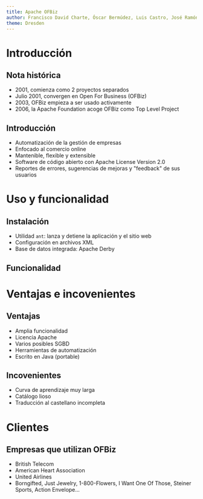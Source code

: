 ```yaml
---
title: Apache OFBiz
author: Francisco David Charte, Óscar Bermúdez, Luis Castro, José Ramón Trillo, José Carlos Entrena
theme: Dresden
---
```


# Introducción
## Nota histórica

* 2001, comienza como 2 proyectos separados
* Julio 2001, convergen en Open For Business (OFBiz)
* 2003, OFBiz empieza a ser usado activamente
* 2006, la Apache Foundation acoge OFBiz como Top Level Project

## Introducción

* Automatización de la gestión de empresas
* Enfocado al comercio online
* Mantenible, flexible y extensible
* Software de código abierto con Apache License Version 2.0
* Reportes de errores, sugerencias de mejoras y "feedback" de sus usuarios

# Uso y funcionalidad

## Instalación

* Utilidad `ant`: lanza y detiene la aplicación y el sitio web
* Configuración en archivos XML
* Base de datos integrada: Apache Derby

## Funcionalidad

# Ventajas e incovenientes

## Ventajas

* Amplia funcionalidad
* Licencia Apache
* Varios posibles SGBD
* Herramientas de automatización
* Escrito en Java (portable)

## Incovenientes

* Curva de aprendizaje muy larga
* Catálogo lioso
* Traducción al castellano incompleta

# Clientes

## Empresas que utilizan OFBiz
* British Telecom
* American Heart Association
* United Airlines
* Borngifted, Just Jewelry, 1-800-Flowers, I Want One Of Those, Steiner Sports, Action Envelope...
